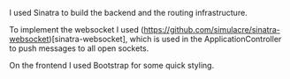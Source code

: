 I used Sinatra to build the backend and the routing infrastructure.

To implement the websocket I used (https://github.com/simulacre/sinatra-websocket)[sinatra-websocket], which is used in the ApplicationController to push messages to all open sockets.

On the frontend I used Bootstrap for some quick styling. 
